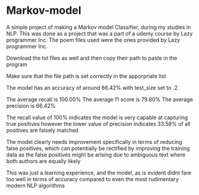 # Markov-model
A simple project of making a Markov model Classifier, during my studies in NLP. This was done as a project that was a part of a udemy course by Lazy programmer Inc.
The poem files used were the ones provided by Lazy programmer Inc.

Download the txt files as well and then copy their path to paste in the program

Make sure that the file path is set correctly in the apporpriate list

The model has an accuracy of around 66.42% with test_size set to .2

The average recall is 100.00%
The average f1 score is 79.80%
The average precision is 66.42%

The recall value of 100% indicates the model is very capable at capturing true positives
however the lower value of precision indicates 33.58% of all positives are falsely matched

The model clearly needs improvement specifically in terms of reducing false positives, which can potentially be 
rectified by improving the training data as the false positives might be arising due to ambiguous text where both 
authors are equally likely


This was just a learning experience, and the model, as is evident didnt fare too well in terms of accuracy compared to even the most rudimentary 
modern NLP algorithms
